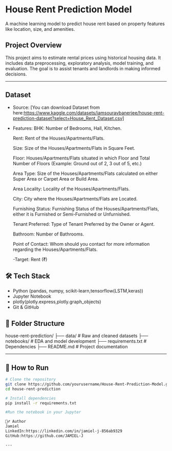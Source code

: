 # House Rent Prediction Model

A machine learning model to predict house rent based on property features like location, size, and amenities.


## Project Overview

This project aims to estimate rental prices using historical housing data. It includes data preprocessing, exploratory analysis, model training, and evaluation. The goal is to assist tenants and landlords in making informed decisions.

---

## Dataset

- Source: [You can download Dataset from here:https://www.kaggle.com/datasets/iamsouravbanerjee/house-rent-prediction-dataset?select=House_Rent_Dataset.csv]
- Features:
  	BHK: Number of Bedrooms, Hall, Kitchen.

	Rent: Rent of the Houses/Apartments/Flats.

	Size: Size of the Houses/Apartments/Flats in Square Feet.

	Floor: Houses/Apartments/Flats situated in which Floor and Total Number of Floors (Example: Ground out of 2, 3 out of 5, etc.)

	Area Type: Size of the Houses/Apartments/Flats calculated on either Super Area or Carpet Area or Build Area.

	Area Locality: Locality of the Houses/Apartments/Flats.

	City: City where the Houses/Apartments/Flats are Located.

	Furnishing Status: Furnishing Status of the Houses/Apartments/Flats, either it is Furnished or Semi-Furnished or Unfurnished.

	Tenant Preferred: Type of Tenant Preferred by the Owner or Agent.

	Bathroom: Number of Bathrooms.

	Point of Contact: Whom should you contact for more information regarding the Houses/Apartments/Flats. 
	
	-Target: Rent (₹)

## 🛠️ Tech Stack

- Python (pandas, numpy, scikit-learn,tensorflow(LSTM,keras))
- Jupyter Notebook
- plotly(plotly.express,plotly.graph_objects)
- Git & GitHub

## 📁 Folder Structure
house-rent-prediction/
 ├── data/            # Raw and cleaned datasets 
 ├── notebooks/       # EDA and model development
 ├── requirements.txt # Dependencies 
 ├── README.md        # Project documentation


---

## 🚀 How to Run

```bash
# Clone the repository
git clone https://github.com/yourusername/House-Rent-Prediction-Model.git
cd house-rent-prediction

# Install dependencies
pip install -r requirements.txt

#Run the notebook in your Jupyter

🙋‍♂️ Author
Jamiel
LinkedIn:https://linkedin.com/in/jamiel-j-856ab9329
GitHub:https://github.com/JAMIEL-J

---










